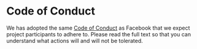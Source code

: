 # Code of Conduct

We has adopted the same [Code of Conduct](https://code.facebook.com/pages/876921332402685/open-source-code-of-conduct) as Facebook that we expect project participants to adhere to. Please read the full text so that you can understand what actions will and will not be tolerated.
